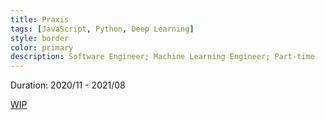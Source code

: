```yaml
---
title: Praxis
tags: [JavaScript, Python, Deep Learning]
style: border
color: primary
description: Software Engineer; Machine Learning Engineer; Part-time
---
```


Duration: 2020/11 - 2021/08

[WIP](http://prxs.ai/)
